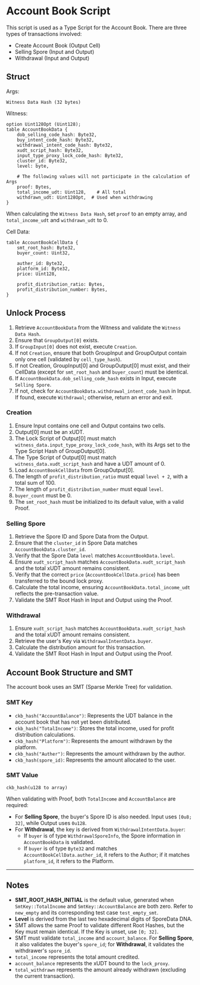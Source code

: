 # Account Book Script

This script is used as a Type Script for the Account Book.
There are three types of transactions involved:
* Create Account Book (Output Cell)
* Selling Spore (Input and Output)
* Withdrawal (Input and Output)


## Struct
Args:
``` text
Witness Data Hash (32 bytes)
```

Witness:
``` text
option Uint128Opt (Uint128);
table AccountBookData {
    dob_selling_code_hash: Byte32,
    buy_intent_code_hash: Byte32,
    withdrawal_intent_code_hash: Byte32,
    xudt_script_hash: Byte32,
    input_type_proxy_lock_code_hash: Byte32,
    cluster_id: Byte32,
    level: byte,

    # The following values ​​will not participate in the calculation of Args
    proof: Bytes,
    total_income_udt: Uint128,    # All total
    withdrawn_udt: Uint128Opt,  # Used when withdrawing
}
```
When calculating the `Witness Data Hash`, set `proof` to an empty array, and `total_income_udt` and `withdrawn_udt` to 0.

Cell Data:
``` text
table AccountBookCellData {
    smt_root_hash: Byte32,
    buyer_count: Uint32,

    auther_id: Byte32,
    platform_id: Byte32,
    price: Uint128,

    profit_distribution_ratio: Bytes,
    profit_distribution_number: Bytes,
}
```

## Unlock Process
1. Retrieve `AccountBookData` from the Witness and validate the `Witness Data Hash`.
2. Ensure that `GroupOutput[0]` exists.
3. If `GroupInput[0]` does not exist, execute `Creation`.
4. If not `Creation`, ensure that both GroupInput and GroupOutput contain only one cell (validated by `cell_type_hash`).
5. If not Creation, GroupInput[0] and GroupOutput[0] must exist, and their CellData (except for `smt_root_hash` and `buyer_count`) must be identical.
6. If `AccountBookData.dob_selling_code_hash` exists in Input, execute `Selling Spore`.
7. If not, check for `AccountBookData.withdrawal_intent_code_hash` in Input. If found, execute `Withdrawal`; otherwise, return an error and exit.

### Creation
1. Ensure Input contains one cell and Output contains two cells.
2. Output[0] must be an xUDT.
3. The Lock Script of Output[0] must match `witness_data.input_type_proxy_lock_code_hash`, with its Args set to the Type Script Hash of GroupOutput[0].
4. The Type Script of Output[0] must match `witness_data.xudt_script_hash` and have a UDT amount of 0.
5. Load `AccountBookCellData` from GroupOutput[0].
6. The length of `profit_distribution_ratio` must equal `level + 2`, with a total sum of 100.
7. The length of `profit_distribution_number` must equal `level`.
8. `buyer_count` must be 0.
9. The `smt_root_hash` must be initialized to its default value, with a valid Proof.

### Selling Spore
1. Retrieve the Spore ID and Spore Data from the Output.
2. Ensure that the `cluster_id` in Spore Data matches `AccountBookData.cluster_id`.
3. Verify that the Spore Data `level` matches `AccountBookData.level`.
4. Ensure `xudt_script_hash` matches `AccountBookData.xudt_script_hash` and the total xUDT amount remains consistent.
5. Verify that the correct `price` (`AccountBookCellData.price`) has been transferred to the bound lock proxy.
6. Calculate the total income, ensuring `AccountBookData.total_income_udt` reflects the pre-transaction value.
7. Validate the SMT Root Hash in Input and Output using the Proof.

### Withdrawal
1. Ensure `xudt_script_hash` matches `AccountBookData.xudt_script_hash` and the total xUDT amount remains consistent.
2. Retrieve the user's Key via `WithdrawalIntentData.buyer`.
3. Calculate the distribution amount for this transaction.
4. Validate the SMT Root Hash in Input and Output using the Proof.

## Account Book Structure and SMT
The account book uses an SMT (Sparse Merkle Tree) for validation.  

### SMT Key  
* `ckb_hash("AccountBalance")`: Represents the UDT balance in the account book that has not yet been distributed.  
* `ckb_hash("TotalIncome")`: Stores the total income, used for profit distribution calculations.  
* `ckb_hash("Platform")`: Represents the amount withdrawn by the platform.  
* `ckb_hash("Auther")`: Represents the amount withdrawn by the author.  
* `ckb_hash(spore_id)`: Represents the amount allocated to the user.  

### SMT Value  
`ckb_hash(u128 to array)`  

When validating with Proof, both `TotalIncome` and `AccountBalance` are required:  
* For **Selling Spore**, the buyer's Spore ID is also needed. Input uses `[0u8; 32]`, while Output uses `0u128`.  
* For **Withdrawal**, the key is derived from `WithdrawalIntentData.buyer`:  
  - If `buyer` is of type `WithdrawalSporeInfo`, the Spore information in `AccountBookData` is validated.  
  - If `buyer` is of type `Byte32` and matches `AccountBookCellData.auther_id`, it refers to the Author; if it matches `platform_id`, it refers to the Platform.  

---

## Notes
* **SMT_ROOT_HASH_INITIAL** is the default value, generated when `SmtKey::TotalIncome` and `SmtKey::AccountBalance` are both zero. Refer to `new_empty` and its corresponding test case `test_empty_smt`.  
* **Level** is derived from the last two hexadecimal digits of SporeData DNA.  
* SMT allows the same Proof to validate different Root Hashes, but the Key must remain identical. If the Key is unset, use `[0; 32]`.  
* SMT must validate `total_income` and `account_balance`. For **Selling Spore**, it also validates the buyer's `spore_id`; for **Withdrawal**, it validates the withdrawer's `spore_id`.  
* `total_income` represents the total amount credited.  
* `account_balance` represents the xUDT bound to the `lock_proxy`.  
* `total_withdrawn` represents the amount already withdrawn (excluding the current transaction).  
